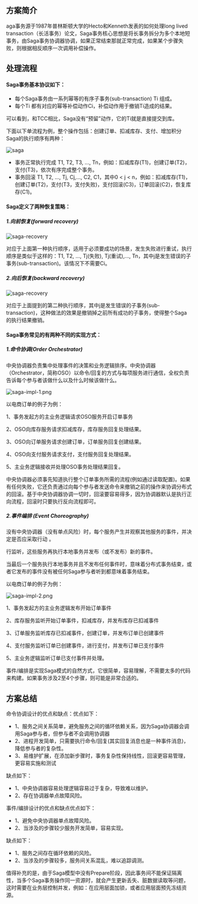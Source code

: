 ## 方案简介

aga事务源于1987年普林斯顿大学的Hecto和Kenneth发表的如何处理long lived transaction（长活事务）论文，Saga事务核心思想是将长事务拆分为多个本地短事务，由Saga事务协调器协调，如果正常结束那就正常完成，如果某个步骤失败，则根据相反顺序一次调用补偿操作。

## 处理流程

#### Saga事务基本协议如下：

- 每个Saga事务由一系列幂等的有序子事务(sub-transaction) Ti 组成。
- 每个Ti 都有对应的幂等补偿动作Ci，补偿动作用于撤销Ti造成的结果。

可以看到，和TCC相比，Saga没有“预留”动作，它的Ti就是直接提交到库。

下面以下单流程为例，整个操作包括：创建订单、扣减库存、支付、增加积分 Saga的执行顺序有两种：

![saga](./images/saga-1.png)

- 事务正常执行完成 T1, T2, T3, ..., Tn，例如：扣减库存(T1)，创建订单(T2)，支付(T3)，依次有序完成整个事务。
- 事务回滚 T1, T2, ..., Tj, Cj,..., C2, C1，其中0 < j < n，例如：扣减库存(T1)，创建订单(T2)，支付(T3，支付失败)，支付回滚(C3)，订单回滚(C2)，恢复库存(C1)。

#### Saga定义了两种恢复策略：

##### 1.向前恢复(forward recovery)

![saga-recovery](./images/saga-recovery.png)

对应于上面第一种执行顺序，适用于必须要成功的场景，发生失败进行重试，执行顺序是类似于这样的：T1, T2, ..., Tj(失败), Tj(重试),..., Tn，其中j是发生错误的子事务(sub-transaction)。该情况下不需要Ci。

##### 2.向后恢复(backward recovery)

![saga-recovery](./images/saga-recovery-2.png)

对应于上面提到的第二种执行顺序，其中j是发生错误的子事务(sub-transaction)，这种做法的效果是撤销掉之前所有成功的子事务，使得整个Saga的执行结果撤销。

#### Saga事务常见的有两种不同的实现方式：

##### 1.命令协调(Order Orchestrator)

中央协调器负责集中处理事件的决策和业务逻辑排序。中央协调器（Orchestrator，简称OSO）以命令/回复的方式与每项服务进行通信，全权负责告诉每个参与者该做什么以及什么时候该做什么。

![saga-impl-1.png](./images/saga-impl-1.png)

以电商订单的例子为例：

1、事务发起方的主业务逻辑请求OSO服务开启订单事务 

2、OSO向库存服务请求扣减库存，库存服务回复处理结果。 

3、OSO向订单服务请求创建订单，订单服务回复创建结果。 

4、OSO向支付服务请求支付，支付服务回复处理结果。

 5、主业务逻辑接收并处理OSO事务处理结果回复。

中央协调器必须事先知道执行整个订单事务所需的流程(例如通过读取配置)。如果有任何失败，它还负责通过向每个参与者发送命令来撤销之前的操作来协调分布式的回滚。基于中央协调器协调一切时，回滚要容易得多，因为协调器默认是执行正向流程，回滚时只要执行反向流程即可。

##### 2.事件编排 (Event Choreography)

没有中央协调器（没有单点风险）时，每个服务产生并观察其他服务的事件，并决定是否应采取行动 。

行监听，这些服务再执行本地事务并发布（或不发布）新的事件。

当最后一个服务执行本地事务并且不发布任何事件时，意味着分布式事务结束，或者它发布的事件没有被任何Saga参与者听到都意味着事务结束。

以电商订单的例子为例：

![saga-impl-2.png](./images/saga-impl-2.png)

1、事务发起方的主业务逻辑发布开始订单事件

 2、库存服务监听开始订单事件，扣减库存，并发布库存已扣减事件 

3、订单服务监听库存已扣减事件，创建订单，并发布订单已创建事件 

4、支付服务监听订单已创建事件，进行支付，并发布订单已支付事件 

5、主业务逻辑监听订单已支付事件并处理。

事件/编排是实现Saga模式的自然方式，它很简单，容易理解，不需要太多的代码来构建。如果事务涉及2至4个步骤，则可能是非常合适的。

## 方案总结

命令协调设计的优点和缺点：优点如下：

- 1、服务之间关系简单，避免服务之间的循环依赖关系，因为Saga协调器会调用Saga参与者，但参与者不会调用协调器
- 2、进程开发简单，只需要执行命令/回复(其实回复消息也是一种事件消息)，降低参与者的复杂性。
- 3、易维护扩展，在添加新步骤时，事务复杂性保持线性，回滚更容易管理，更容易实施和测试

缺点如下：

- 1、中央协调器容易处理逻辑容易过于复杂，导致难以维护。
- 2、存在协调器单点故障风险。

事件/编排设计的优点和缺点优点如下：

- 1、避免中央协调器单点故障风险。
- 2、当涉及的步骤较少服务开发简单，容易实现。

缺点如下：

- 1、服务之间存在循环依赖的风险。
- 2、当涉及的步骤较多，服务间关系混乱，难以追踪调测。

值得补充的是，由于Saga模型中没有Prepare阶段，因此事务间不能保证隔离性，当多个Saga事务操作同一资源时，就会产生更新丢失、脏数据读取等问题，这时需要在业务层控制并发，例如：在应用层面加锁，或者应用层面预先冻结资源。